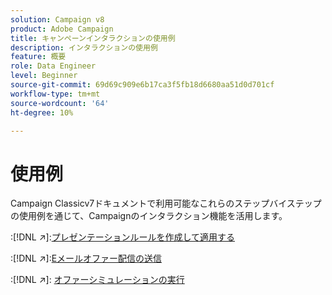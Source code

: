 ```yaml
---
solution: Campaign v8
product: Adobe Campaign
title: キャンペーンインタラクションの使用例
description: インタラクションの使用例
feature: 概要
role: Data Engineer
level: Beginner
source-git-commit: 69d69c909e6b17ca3f5fb18d6680aa51d0d701cf
workflow-type: tm+mt
source-wordcount: '64'
ht-degree: 10%

---
```


# 使用例

Campaign Classicv7ドキュメントで利用可能なこれらのステップバイステップの使用例を通じて、Campaignのインタラクション機能を活用します。

:[!DNL :arrow_upper_right:]:[プレゼンテーションルールを作成して適用する](https://experienceleague.adobe.com/docs/campaign-classic/using/managing-offers/case-study/presentation-rules.html)

:[!DNL :arrow_upper_right:]:[Eメールオファー配信の送信](https://experienceleague.adobe.com/docs/campaign-classic/using/managing-offers/case-study/offers-on-an-outbound-channel.html)

:[!DNL :arrow_upper_right:]: [オファーシミュレーションの実行](https://experienceleague.adobe.com/docs/campaign-classic/using/managing-offers/case-study/offers-on-an-outbound-channel.html)
